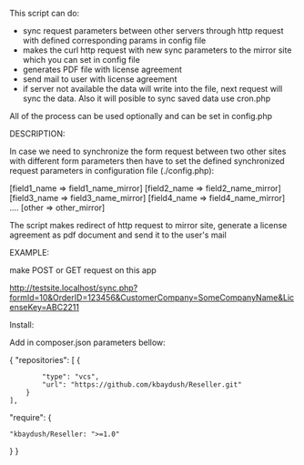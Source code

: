 This script can do:

- sync request parameters between other servers through http request with defined corresponding params in config file
- makes the curl http request with new sync parameters to the mirror site which you can set in config file
- generates PDF file with license agreement
- send mail to user with license agreement
- if server not available the data will write into the file, next request will sync the data. Also it will posible to sync saved data use cron.php

All of the process can be used optionally and can be set in config.php

DESCRIPTION:

In case we need to synchronize the form request between two other sites with different form parameters then have to set the defined synchronized request parameters in configuration file (./config.php):

[field1_name => field1_name_mirror]
[field2_name => field2_name_mirror]
[field3_name => field3_name_mirror]
[field4_name => field4_name_mirror]
....
[other => other_mirror]

The script makes redirect of http request to mirror site, generate a license agreement as pdf document and send it to the user's mail

EXAMPLE:

make POST or GET request on this app

http://testsite.localhost/sync.php?formId=10&OrderID=123456&CustomerCompany=SomeCompanyName&LicenseKey=ABC2211

Install:

Add in composer.json parameters bellow:

{
  "repositories": [
        {
        
            "type": "vcs",
            "url": "https://github.com/kbaydush/Reseller.git"        
        }
    ],
    
  "require": {
  
    "kbaydush/Reseller: ">=1.0"
    
  }
}
